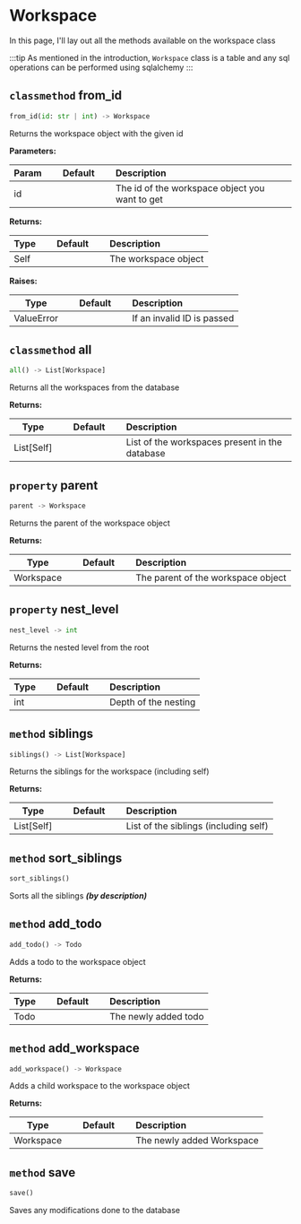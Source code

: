 <style>
h2 code {
    color: var(--vp-c-brand-1);
}
</style>

# Workspace

In this page, I'll lay out all the methods available on the workspace class

:::tip
As mentioned in the introduction, `Workspace` class is a table and any sql operations can be performed using sqlalchemy
:::


<!-- --------------------- CLASSMETHODS ----------------------------------- -->

## `classmethod` from_id

```python
from_id(id: str | int) -> Workspace
```

Returns the workspace object with the given id

**Parameters:**

| Param|<div style="width: 100px">Default</div> |Description|
| ------------- | :----------------:  | :----------------------------------------------------------------------------------------|
| id            |                     | The id of the workspace object you want to get                                           |

**Returns:**

| Type|<div style="width: 100px">Default</div> |Description|
| ------------- | :----------------:  | :----------------------------------------------------------------------------------------|
| Self          |                     | The workspace object                                                                     |

**Raises:**

| Type|<div style="width: 100px">Default</div> |Description|
| ------------- | :----------------:  | :----------------------------------------------------------------------------------------|
| ValueError    |                     | If an invalid ID is passed                                                               |


## `classmethod` all

```python
all() -> List[Workspace]
```

Returns all the workspaces from the database

**Returns:**

| Type|<div style="width: 100px">Default</div> |Description|
| ------------- | :----------------:  | :----------------------------------------------------------------------------------------|
| List[Self]    |                     | List of the workspaces present in the database                                           |

<!-- ---------------- PROPERTIES ------------------------------------- -->

## `property` parent

```python
parent -> Workspace
```

Returns the parent of the workspace object

**Returns:**

| Type|<div style="width: 100px">Default</div> |Description|
| ------------- | :----------------:  | :----------------------------------------------------------------------------------------|
| Workspace     |                     | The parent of the workspace object                                                       |

## `property` nest_level

```python
nest_level -> int
```

Returns the nested level from the root

**Returns:**

| Type|<div style="width: 100px">Default</div> |Description|
| ------------- | :----------------:  | :----------------------------------------------------------------------------------------|
| int           |                     | Depth of the nesting                                                                     |


<!-- ------------------ METHODS -------------------------------------- -->

## `method` siblings

```python
siblings() -> List[Workspace]
```

Returns the siblings for the workspace (including self)

**Returns:**

| Type|<div style="width: 100px">Default</div> |Description|
| ------------- | :----------------:  | :----------------------------------------------------------------------------------------|
| List[Self]    |                     | List of the siblings (including self)                                                    |


## `method` sort_siblings


```python
sort_siblings()
```

Sorts all the siblings ***(by description)***


## `method` add_todo

```python
add_todo() -> Todo
```

Adds a todo to the workspace object

**Returns:**

| Type|<div style="width: 100px">Default</div> |Description|
| ------------- | :----------------:  | :----------------------------------------------------------------------------------------|
| Todo          |                     | The newly added todo                                                                     |


## `method` add_workspace

```python
add_workspace() -> Workspace
```

Adds a child workspace to the workspace object

**Returns:**

| Type|<div style="width: 100px">Default</div> |Description|
| ------------- | :----------------:  | :----------------------------------------------------------------------------------------|
| Workspace     |                     | The newly added Workspace                                                                |



## `method` save


```python
save()
```

Saves any modifications done to the database

